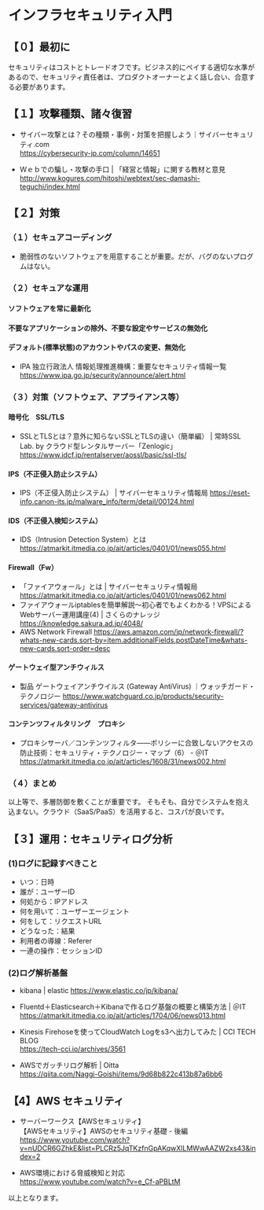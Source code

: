# インフラセキュリティ入門

## 【０】最初に
セキュリティはコストとトレードオフです。ビジネス的にペイする適切な水準があるので、セキュリティ責任者は、プロダクトオーナーとよく話し合い、合意する必要があります。

## 【１】攻撃種類、諸々復習

* サイバー攻撃とは？その種類・事例・対策を把握しよう｜サイバーセキュリティ.com
<br>https://cybersecurity-jp.com/column/14651

* Ｗｅｂでの騙し・攻撃の手口 | 「経営と情報」に関する教材と意見
<br>http://www.kogures.com/hitoshi/webtext/sec-damashi-teguchi/index.html

## 【２】対策

### （１）セキュアコーディング
* 脆弱性のないソフトウェアを用意することが重要。だが、バグのないプログムはない。

### （２）セキュアな運用
#### ソフトウェアを常に最新化
#### 不要なアプリケーションの除外、不要な設定やサービスの無効化
#### デフォルト(標準状態)のアカウントやパスの変更、無効化
* IPA 独立行政法人 情報処理推進機構：重要なセキュリティ情報一覧 
<br>https://www.ipa.go.jp/security/announce/alert.html

### （３）対策（ソフトウェア、アプライアンス等）

#### 暗号化　SSL/TLS
* SSLとTLSとは？意外に知らないSSLとTLSの違い（簡単編） | 常時SSL Lab. by クラウド型レンタルサーバー「Zenlogic」 https://www.idcf.jp/rentalserver/aossl/basic/ssl-tls/

#### IPS（不正侵入防止システム）
* IPS（不正侵入防止システム） | サイバーセキュリティ情報局 https://eset-info.canon-its.jp/malware_info/term/detail/00124.html

#### IDS（不正侵入検知システム）
* IDS（Intrusion Detection System）とは https://atmarkit.itmedia.co.jp/ait/articles/0401/01/news055.html

#### Firewall（Fw）
* 「ファイアウォール」とは | サイバーセキュリティ情報局 https://atmarkit.itmedia.co.jp/ait/articles/0401/01/news062.html
* ファイアウォールiptablesを簡単解説～初心者でもよくわかる！VPSによるWebサーバー運用講座(4) | さくらのナレッジ https://knowledge.sakura.ad.jp/4048/
* AWS Network Firewall https://aws.amazon.com/jp/network-firewall/?whats-new-cards.sort-by=item.additionalFields.postDateTime&whats-new-cards.sort-order=desc

#### ゲートウェイ型アンチウィルス
* 製品 ゲートウェイアンチウイルス (Gateway AntiVirus) ｜ウォッチガード・テクノロジー https://www.watchguard.co.jp/products/security-services/gateway-antivirus

#### コンテンツフィルタリング　プロキシ
* プロキシサーバ／コンテンツフィルタ――ポリシーに合致しないアクセスの防止技術：セキュリティ・テクノロジー・マップ（6） - ＠IT https://atmarkit.itmedia.co.jp/ait/articles/1608/31/news002.html

### （４）まとめ
以上等で、多層防御を敷くことが重要です。
そもそも、自分でシステムを抱え込まない。クラウド（SaaS/PaaS）を活用すると、コスパが良いです。

## 【３】運用：セキュリティログ分析

### (1)ログに記録すべきこと
* いつ：日時
* 誰が：ユーザーID
* 何処から：IPアドレス
* 何を用いて：ユーザーエージェント
* 何をして：リクエストURL
* どうなった：結果
* 利用者の導線：Referer
* 一連の操作：セッションID

### (2)ログ解析基盤

* kibana | elastic https://www.elastic.co/jp/kibana/

* Fluentd＋Elasticsearch＋Kibanaで作るログ基盤の概要と構築方法 | ＠IT 
<br>https://atmarkit.itmedia.co.jp/ait/articles/1704/06/news013.html

* Kinesis Firehoseを使ってCloudWatch Logをs3へ出力してみた | CCI TECH BLOG
<br>https://tech-cci.io/archives/3561

* AWSでガッチリログ解析 | Oitta
<br>https://qiita.com/Naggi-Goishi/items/9d68b822c413b87a6bb6

## 【4】AWS セキュリティ

* サーバーワークス【AWSセキュリティ】
<br>【AWSセキュリティ】AWSのセキュリティ基礎 - 後編　https://www.youtube.com/watch?v=nUDCR6GZhkE&list=PLCRz5JqTKzfnGpAKqwXlLMWwAAZW2xs43&index=2

* AWS環境における脅威検知と対応
<br>https://www.youtube.com/watch?v=e_Cf-aPBLtM

以上となります。
